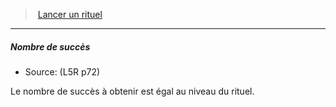 ﻿---
!Generic
Id: l5r_rituals_hd.md#nombre-de-succès
ParentLink: l5r_rituals_hd.md#lancer-un-rituel
Name: Nombre de succès
ParentName: Lancer un rituel
NameLevel: 5
Source: (L5R p72)
---
> [Lancer un rituel](hd_l5r_rituals.md)

---

##### Nombre de succès

- Source: (L5R p72)

Le nombre de succès à obtenir est égal au niveau du rituel.

